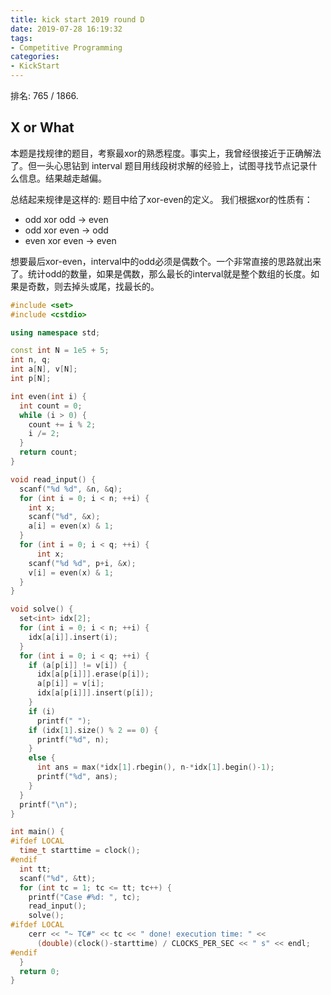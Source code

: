 ```yaml
---
title: kick start 2019 round D
date: 2019-07-28 16:19:32
tags:
- Competitive Programming
categories:
- KickStart
---
```



排名: 765 / 1866.

## X or What

本题是找规律的题目，考察最xor的熟悉程度。事实上，我曾经很接近于正确解法了。但一头心思钻到 interval 题目用线段树求解的经验上，试图寻找节点记录什么信息。结果越走越偏。

总结起来规律是这样的:
题目中给了xor-even的定义。
我们根据xor的性质有：
- odd xor odd -> even
- odd xor even -> odd
- even xor even -> even

想要最后xor-even，interval中的odd必须是偶数个。一个非常直接的思路就出来了。统计odd的数量，如果是偶数，那么最长的interval就是整个数组的长度。如果是奇数，则去掉头或尾，找最长的。

```cpp
#include <set>
#include <cstdio>

using namespace std;

const int N = 1e5 + 5;
int n, q;
int a[N], v[N];
int p[N];

int even(int i) {
  int count = 0;
  while (i > 0) {
    count += i % 2;
    i /= 2;
  }
  return count;
}

void read_input() {
  scanf("%d %d", &n, &q);
  for (int i = 0; i < n; ++i) {
    int x;
    scanf("%d", &x);
    a[i] = even(x) & 1;
  }
  for (int i = 0; i < q; ++i) {
      int x;
    scanf("%d %d", p+i, &x);
    v[i] = even(x) & 1;
  }
}

void solve() {
  set<int> idx[2];
  for (int i = 0; i < n; ++i) {
    idx[a[i]].insert(i);
  }
  for (int i = 0; i < q; ++i) {
    if (a[p[i]] != v[i]) {
      idx[a[p[i]]].erase(p[i]);
      a[p[i]] = v[i];
      idx[a[p[i]]].insert(p[i]);
    }
    if (i)
      printf(" ");
    if (idx[1].size() % 2 == 0) {
      printf("%d", n);
    }
    else {
      int ans = max(*idx[1].rbegin(), n-*idx[1].begin()-1);
      printf("%d", ans);
    }
  }
  printf("\n");
}

int main() {
#ifdef LOCAL
  time_t starttime = clock();
#endif
  int tt;
  scanf("%d", &tt);
  for (int tc = 1; tc <= tt; tc++) {
    printf("Case #%d: ", tc);
    read_input();
    solve();
#ifdef LOCAL
    cerr << "~ TC#" << tc << " done! execution time: " <<
      (double)(clock()-starttime) / CLOCKS_PER_SEC << " s" << endl;
#endif
  }
  return 0;
}
```

## 